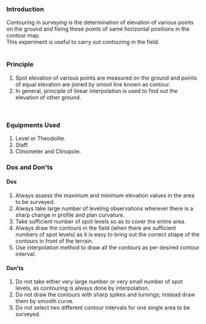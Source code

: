 ### Introduction<br>
Contouring in surveying is the determination of elevation of various points on the ground and fixing these points of same horizontal positions in the contour map.<br>
This experiment is useful to carry out contouring in the field.<br><br>

### Principle<br>
1) Spot elevation of various points are measured on the ground and points of equal elevation are joined by smoot line known as contour.<br>
2) In general, principle of linear interpolation is used to find out the elevation of other ground.<br>
<br>

### Equipments Used<br>
1) Level or Theodolite.<br>
2) Staff.<br>
3) Clinometer and Clinopole.<br>

### Dos and Don'ts<br>

#### Dos<br>
1) Always assess the maximum and minimum elevation values in the area to be surveyed.<br>
2) Always take large number of leveling observations wherever there is a sharp change in profile and plan curvature.<br>
3) Take sufficient number of spot levels so as to cover the entire area.<br>
4) Always draw the contours in the field (when there are sufficient numbers of spot levels) as it is easy to bring out the correct shape of the contours in front of the terrain.<br>
5) Use interpolation method to draw all the contours as per desired contour interval.<br>

#### Don'ts<br>
1) Do not take either very large number or very small number of spot levels, as contouring is always done by interpolation.<br>
2) Do not draw the contours with sharp spikes and turnings; instead draw them by smooth curve.<br>
3) Do not select two different contour intervals for one single area to be surveyed.<br>





